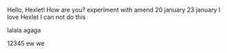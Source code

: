 Hello, Hexlet! How are you?
experiment with amend
20 january
23 january
I love Hexlet
I can not do this

lalala
agaga


12345 ew
we